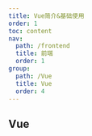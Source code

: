 ```yaml
---
title: Vue简介&基础使用
order: 1
toc: content
nav:
  path: /frontend
  title: 前端
  order: 1
group:
  path: /Vue
  title: Vue
  order: 4
---
```


## Vue
